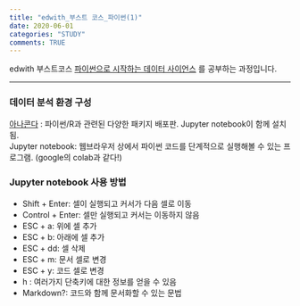 ```yaml
---
title: "edwith_부스트 코스_파이썬(1)"
date: 2020-06-01
categories: "STUDY"
comments: TRUE
---
```


edwith 부스트코스 [파이썬으로 시작하는 데이터 사이언스](https://www.edwith.org/boostcourse-ds-510/joinLectures/28137) 를 공부하는 과정입니다.  
  
  --------------------------------------------------------
  
### 데이터 분석 환경 구성

[아나콘다](https://www.anaconda.com/products/individual) : 파이썬/R과 관련된 다양한 패키지 배포판. Jupyter notebook이 함께 설치됨.  
Jupyter notebook: 웹브라우저 상에서 파이썬 코드를 단계적으로 실행해볼 수 있는 프로그램. (google의 colab과 같다!)  
  
   
### Jupyter notebook 사용 방법  
* Shift + Enter: 셀이 실행되고 커서가 다음 셀로 이동  
* Control + Enter: 셀만 실행되고 커서는 이동하지 않음  
* ESC + a: 위에 셀 추가  
* ESC + b: 아래에 셀 추가  
* ESC + dd: 셀 삭제  
* ESC + m: 문서 셀로 변경  
* ESC + y: 코드 셀로 변경  
* h : 여러가지 단축키에 대한 정보를 얻을 수 있음  
* Markdown?: 코드와 함께 문서화할 수 있는 문법
